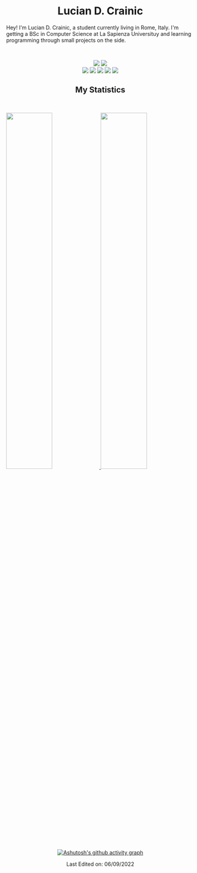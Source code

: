 <h1 align="center">
  <b>Lucian D. Crainic</b>
</h1>

Hey! I'm Lucian D. Crainic, a student currently living in Rome, Italy. I'm getting a BSc in Computer Science at La Sapienza Universituy and learning programming through small projects on the side.

<br>

<p>
</div> 
<div align="center">
  <img src="https://img.shields.io/badge/-Python-000?style=for-the-badge&logo=python&color=151515&logoColor=000&labelColor=e74c3c">
  <img src="https://img.shields.io/badge/-C-000?style=for-the-badge&logo=C&color=151515&logoColor=000&labelColor=e74c3c">
</div>
<div align="center">
  <img src="https://img.shields.io/badge/-HTML-000?style=for-the-badge&logo=html5&color=151515&logoColor=000&labelColor=e74c3c">
  <img src="https://img.shields.io/badge/-CSS-000?style=for-the-badge&logo=css3&color=151515&logoColor=000&labelColor=e74c3c">
  <img src="https://img.shields.io/badge/-Javascript-000?style=for-the-badge&logo=javascript&color=151515&logoColor=000&labelColor=e74c3c">
  <img src="https://img.shields.io/badge/-React-000?style=for-the-badge&logo=react&color=151515&logoColor=000&labelColor=e74c3c">
  <img src="https://img.shields.io/badge/-Next.js-000?style=for-the-badge&logo=next.js&color=151515&logoColor=000&labelColor=e74c3c">
</p>

## My Statistics
<br/>
<p align="left">
  <a href="https://abhigyantrips.dev/">
  <img width="49.5%" src="https://github-readme-stats.vercel.app/api?username=luciancrainic&show_icons=true&theme=dark&hide_border=true&icon_color=e74c3c"/>
    <img width="49.5%" src="https://github-readme-streak-stats.herokuapp.com/?user=luciancrainic&theme=dark&hide_border=true&icon_color=e74c3c"" />
  </a>
</p>
<br>

[![Ashutosh's github activity graph](https://activity-graph.herokuapp.com/graph?username=LucianCrainic&hide_border=true&bg_color=151515&color=fff&line=e74c3c&point=e74c3c)](https://github.com/ashutosh00710/github-readme-activity-graph)

Last Edited on: 06/09/2022
